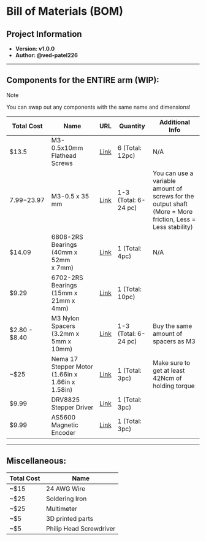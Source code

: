 # Bill of Materials (BOM)

## Project Information

- **Version: v1.0.0**
- **Author: @ved-patel226**

---

## Components for the ENTIRE arm (WIP):

> [!NOTE]
> You can swap out any components with the same name and dimensions!

| Total Cost    | Name                                             | URL                                                                                                                                                                                                                                                                                                                                                                                                                                                                                                                                                                                                                    | Quantity             | Additional Info                                                                                                 |
| ------------- | ------------------------------------------------ | ---------------------------------------------------------------------------------------------------------------------------------------------------------------------------------------------------------------------------------------------------------------------------------------------------------------------------------------------------------------------------------------------------------------------------------------------------------------------------------------------------------------------------------------------------------------------------------------------------------------------- | -------------------- | --------------------------------------------------------------------------------------------------------------- |
| $13.5         | M3-0.5x10mm Flathead Screws                      | [Link](https://www.homedepot.com/p/Everbilt-M3-0-5x10mm-Stainless-Steel-Flat-Head-Phillips-Drive-Machine-Screw-2-Pieces-863818/323368727)                                                                                                                                                                                                                                                                                                                                                                                                                                                                              | 6 (Total: 12pc)      | N/A                                                                                                             |
| $7.99-$23.97  | M3-0.5 x 35 mm                                   | [Link](https://www.homedepot.com/p/Prime-Line-M3-0-5-x-35-mm-Grade-A2-70-Metric-Stainless-Steel-Phillips-Drive-Flat-Head-Machine-Screws-10-Pack-9121042/311229702)                                                                                                                                                                                                                                                                                                                                                                                                                                                     | 1-3 (Total: 6-24 pc) | You can use a variable amount of screws for the output shaft<br />(More = More friction, Less = Less stability) |
| $14.09        | 6808-2RS Bearings (40mm x 52mm x 7mm)            | [Link](https://www.amazon.com/HARFINGTON-6808-2RS-Bearings-Bearing-Conveyors/dp/B0CGM4BY27/ref=sr_1_4?crid=3J2PB45DXV5LK&dib=eyJ2IjoiMSJ9.TJwhfrZW3i1xwRCiNczMzIy38IsaC4JI0ItxzBBz8r1YdoWhMgZcADMuQwTXs79UHPECt8gX0MFEPJHHP0cauOh36FRilWHIDyAYupJu2tFvCzh7BbJupk2n5IGeDmkSkO1IYlSu943dlp2nVOXzf9eD-4IJXFZJ9jWPoJGcFiYhmAhpg_E9d_k3OeA51BuLhy_sYEV2mVyWlTPuDlFcRfGWSjBtzTNwYMB-hv-wt05Ce-LOWzpuGZFs7qkOhCcNzLHXY2W7N23O85LF4HuFVSrcUpdp-iPpSxgSV8cIqUI.5x29yzvXdX99AZ4YfDuBNcsulnv9T_UpmyQUj5PnCho&dib_tag=se&keywords=40mm%2Bid%2Bbearing&qid=1759866802&s=industrial&sprefix=40mm%2Bid%2Cindustrial%2C69&sr=1-4&th=1) | 1 (Total: 4pc)       | N/A                                                                                                             |
| $9.29         | 6702-2RS Bearings (15mm x 21mm x 4mm)            | [Link](https://www.amazon.com/uxcell-6702-2RS-Groove-Bearings-Double/dp/B082PS2R61/ref=sr_1_3?crid=24TQKU1BS33DK&dib=eyJ2IjoiMSJ9.qeBVJcb4RryGwU_50QO9X61sgwIFaLJXSYo6y5TqCUqvneJe-rM1ABGMEUn9AOQosdAWiw4gV1ttr1fRG4z5HKLzik0VTfHSwFgFZF7NmssHow5lhgyuj8IfNE6l3cB04ErtHQ5IJh2lFD0F5L77XZu_6j6dH70rC2U6hlUbfAh5BFSRZFBpp_WgSDUupWEuExT8RhBkpWVtWOu7YA5_-BTpI9ZEYmY4IMYVisaFJKQ.GUL0EWhXEuXNYiGhd0FpST6HZwJZcXNgQO8AaHa-pHo&dib_tag=se&keywords=15mmx21mmx4mm%2Bbearing&qid=1759871295&sprefix=15mmx21mmx4mm%2Bbearing%2Caps%2C65&sr=8-3&th=1)                                                                           | 1 (Total: 10pc)      |                                                                                                                 |
| $2.80 - $8.40 | M3 Nylon Spacers (3.2mm x 5mm x 10mm)            | [Link](https://www.grainger.com/product/Spacer-For-M3-Screw-Size-3ZMR2)                                                                                                                                                                                                                                                                                                                                                                                                                                                                                                                                                | 1-3 (Total: 6-24 pc) | Buy the same amount of spacers as M3                                                                            |
| ~$25          | Nema 17 Stepper Motor (1.66in x 1.66in x 1.58in) | [Link](https://www.amazon.com/YEJMKJ-Stepper-18-41oz-Connector-0-91inch/dp/B0CDRMHM82/ref=sr_1_1_sspa?crid=19IMBQT2ZVW59&dib=eyJ2IjoiMSJ9.hN-9QQUUabt-Xybqh_2hedhFHPvK1pTVCd5uyreCUli3FmEgbg24-bHHablW9lHVT2L1j5OQVrkuyJCR2bsBcjyHoTtNOF54F_QGsw_8xvfNj16i8FwfPpjJ7Obmz3LplC7O5YUC_W2g-IVj9G84pTWmLlFhZX5HNj8Py3Y-dRgeKo0Ozn19IesjoMfVO-Nm0F_0Iz1ZI45u7Y3PbwBGmRLBwuB-w-b7kWujka_MVWQ.vaFXHKC_vIBYRhYNEkpwpUCX9gixWLT2q-hfN6g1aNA&dib_tag=se&keywords=nema%2B17&qid=1758922057&sprefix=nema%2B1%2Caps%2C109&sr=8-1-spons&sp_csd=d2lkZ2V0TmFtZT1zcF9hdGY&th=1)                                                          | 1 (Total: 3pc)       | Make sure to get at least 42Ncm of holding torque                                                               |
| $9.99         | DRV8825 Stepper Driver                           | [Link](https://www.amazon.com/EC-Buying-DRV8825-Stepper-Printer/dp/B0B3884KGS/ref=sr_1_4?crid=1HG1I81RCM61U&dib=eyJ2IjoiMSJ9.2Nbn9LKnnuSeqVgDWH25FY7HjUFb7GUTgMebVU91kDoGulz4kiPJ8oYl6oVchKOeMPH5toXWYbOyYcVWWc9bIQ7ILCSm2nC7yGtAU-YSQY6l3O5ZlqFOcgm946EiU1oNAbwx-0GrAEALQw77dH7Iyq3W-CxF-Q07M3IxH7WFPHvradpyLEBmD5naRgy-WxXCu-5RTl-5gLZuITW0uPhGMAlFSjI8OjCqBmEAhY0MxyA.kEFYoSS3x4FkZVE2cFkwUPser9YTBSZsZCY-5NNSCCU&dib_tag=se&keywords=DRV8825&qid=1758926149&sprefix=drv8825%2Caps%2C110&sr=8-4)                                                                                                                    | 1 (Total: 3pc)       |                                                                                                                 |
| $9.99         | AS5600 Magnetic Encoder                          | [Link](https://www.amazon.com/Magnetic-Encoder-Induction-Measurement-Precision/dp/B094F8H591/ref=sr_1_1?crid=39XANE6M00WB0&dib=eyJ2IjoiMSJ9.u-pZ2VzOcWlAfV_aFtKj8gQA-iUwANtDr-fEXxK3nPUfTiHrX-_Z3Ltg2S0N3jU6V7zrxE-LPB4Dspt9dxEZ000nw4Q5Lc2ZA_yzo1dUsOF0ytlh83r4SxHT0ts-rD--u7gseqnXxLim_bt7IxqjI-KU6dYsOPbauCsVMfinfvuqi_QueulmVWd1M3IDPNj47GtbQNnBaVJchclUUmq-x7l7p0ntYGlyNt3wrZtW5-c.2Vqk8_55kUCHzw7D5CjotfF_HBIfbHKMdPU1OAsHybo&dib_tag=se&keywords=AS5600&qid=1758931392&sprefix=as5600%2B%2Caps%2C102&sr=8-1&th=1)                                                                                               | 1 (Total: 3pc)       |                                                                                                                 |

---

## Miscellaneous:

| Total Cost | Name                    |
| ---------- | ----------------------- |
| ~$15       | 24 AWG Wire             |
| ~$25       | Soldering Iron          |
| ~$25       | Multimeter              |
| ~$5        | 3D printed parts        |
| ~$5        | Philip Head Screwdriver |
